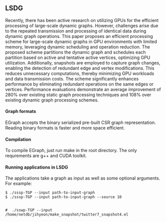 ## LSDG

Recently, there has been active research on utilizing GPUs for the efficient processing of large-scale dynamic graphs. However, challenges arise due to the repeated transmission and processing of identical data during dynamic graph operations. This paper proposes an efficient processing scheme for large-scale dynamic graphs in GPU environments with limited memory, leveraging dynamic scheduling and operation reduction. The proposed scheme partitions the dynamic graph and schedules each partition based on active and tentative active vertices, optimizing GPU utilization. Additionally, snapshots are employed to capture graph changes, enabling the detection of redundant edge and vertex modifications. This reduces unnecessary computations, thereby minimizing GPU workloads and data transmission costs. The scheme significantly enhances performance by eliminating redundant operations on the same edges or vertices. Performance evaluations demonstrate an average improvement of 280% over existing static graph processing techniques and 108% over existing dynamic graph processing schemes.

#### Graph formats

EGraph accepts the binary serialized pre-built CSR graph representation. Reading binary formats is faster and more space efficient.

#### Compilation

To compile EGraph, just run make in the root directory. The only requrements are g++ and CUDA toolkit.

#### Running applications in LSDG

The applications take a graph as input as well as some optional arguments. For example:

```
$ ./sssp-TGP --input path-to-input-graph
$ ./sssp-TGP --input path-to-input-graph --source 10


#  ./sswp-TGP --input /home/netdb/jihyeon/make_snapshot/twitter7_snapshot4.el
